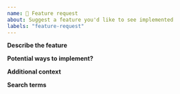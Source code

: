 ```yaml
---
name: 🚀 Feature request
about: Suggest a feature you'd like to see implemented
labels: "feature-request"
---
```


**Describe the feature**

<!-- A clear and concise description of what the feature is. -->

**Potential ways to implement?**

<!-- Have you thought about how this may be implemented? -->

**Additional context**

<!-- Add any other context about the problem here. -->

**Search terms**

<!-- Help other people discover your feature request by writing words they might search for. -->
